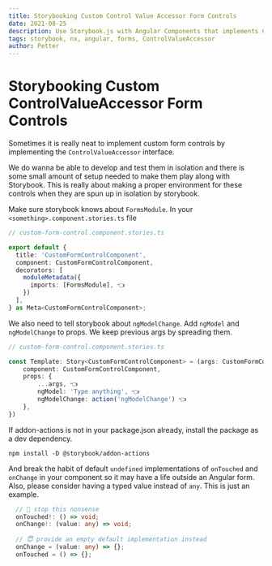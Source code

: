 ```yaml
---
title: Storybooking Custom Control Value Accessor Form Controls 
date: 2021-08-25
description: Use Storybook.js with Angular Components that implements ControlValueAccessor
tags: storybook, nx, angular, forms, ControlValueAccessor
author: Petter
---
```

# Storybooking Custom ControlValueAccessor Form Controls

Sometimes it is really neat to implement custom form controls by implementing the `ControlValueAccessor` interface. 

We do wanna be able to develop and test them in isolation and there is  some small amount of setup needed to make them play along with Storybook. This is really about making a proper environment for these controls when they are spun up in isolation by storybook. 

Make sure storybook knows about `FormsModule`. In your `<something>.component.stories.ts` file 
```ts
// custom-form-control.component.stories.ts

export default {
  title: 'CustomFormControlComponent',
  component: CustomFormControlComponent,
  decorators: [
    moduleMetadata({
      imports: [FormsModule], 👈
    })
  ],
} as Meta<CustomFormControlComponent>;
```
We also need to tell storybook about `ngModelChange`. Add `ngModel` and `ngModelChange` to props. We keep previous args by spreading them. 
```ts
// custom-form-control.component.stories.ts

const Template: Story<CustomFormControlComponent> = (args: CustomFormControlComponent) => ({
    component: CustomFormControlComponent,
    props: {
        ...args, 👈
        ngModel: 'Type anything', 👈
        ngModelChange: action('ngModelChange') 👈
    },
})
```
If addon-actions is not in your package.json already, install the package as a dev dependency.
``` shell
npm install -D @storybook/addon-actions
```

And break the habit of default `undefined` implementations of `onTouched` and `onChange` in your component so it may have a life outside an Angular form. Also, please consider having a typed value instead of `any`. This is just an example. 

```ts
  // 😬 stop this nonsense
  onTouched!: () => void;
  onChange!: (value: any) => void;
  
  // 😇 provide an empty default implementation instead
  onChange = (value: any) => {};
  onTouched = () => {};
```
